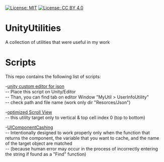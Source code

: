 [![License: MIT](https://img.shields.io/badge/License-MIT-yellow.svg)](https://opensource.org/licenses/MIT)
[![License: CC BY 4.0](https://img.shields.io/badge/License-CC_BY_4.0-lightgrey.svg)](https://creativecommons.org/licenses/by/4.0/)

# UnityUtilities
A collection of utilities that were useful in my work  

# Scripts
This repo contains the following list of scripts:

-[unity custom editor for json](https://github.com/BaekNothing/UnityUtilities/blob/main/CustomEditor/jsonEditUtility.cs)  
-- Place this script on Unity/Editor  
-- Than, you can find tab on editor Window "MyUtil > UserInfoUtility"  
-- check path and file name (work only dir "Resorces/Json")  

-[optimized Scroll View](https://github.com/BaekNothing/UnityUtilities/blob/main/UI/OptimizedScrollview.cs)  
-- this utility target only to vertical & top cell index 0 (top to bottom) 

-[UIComponentCashing](https://github.com/BaekNothing/UnityUtilities/blob/main/UI/UIComponentCashing.cs)  
-- Intentionally designed to work properly only when the function that returns the component, the variable that you want to cache, and the name of the target object are matched  
-- (because human error may occur in the process of incorrectly entering the string if found as a "Find" function)
